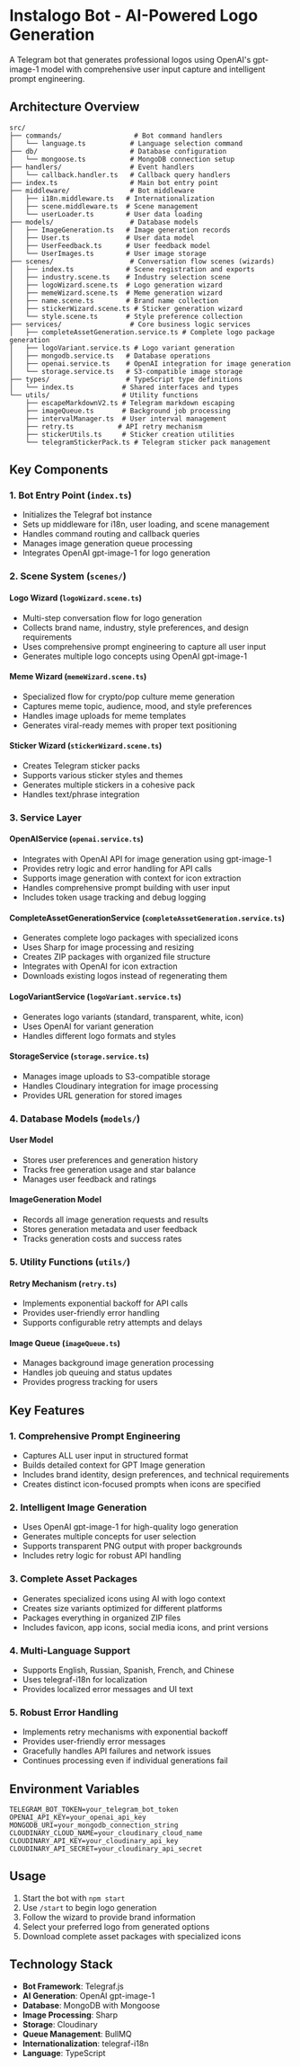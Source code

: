 # Instalogo Bot - AI-Powered Logo Generation

A Telegram bot that generates professional logos using OpenAI's gpt-image-1 model with comprehensive user input capture and intelligent prompt engineering.

## Architecture Overview

```
src/
├── commands/                  # Bot command handlers
│   └── language.ts           # Language selection command
├── db/                       # Database configuration
│   └── mongoose.ts           # MongoDB connection setup
├── handlers/                 # Event handlers
│   └── callback.handler.ts   # Callback query handlers
├── index.ts                  # Main bot entry point
├── middleware/               # Bot middleware
│   ├── i18n.middleware.ts   # Internationalization
│   ├── scene.middleware.ts  # Scene management
│   └── userLoader.ts        # User data loading
├── models/                   # Database models
│   ├── ImageGeneration.ts   # Image generation records
│   ├── User.ts              # User data model
│   ├── UserFeedback.ts      # User feedback model
│   └── UserImages.ts        # User image storage
├── scenes/                   # Conversation flow scenes (wizards)
│   ├── index.ts             # Scene registration and exports
│   ├── industry.scene.ts    # Industry selection scene
│   ├── logoWizard.scene.ts  # Logo generation wizard
│   ├── memeWizard.scene.ts  # Meme generation wizard
│   ├── name.scene.ts        # Brand name collection
│   ├── stickerWizard.scene.ts # Sticker generation wizard
│   └── style.scene.ts       # Style preference collection
├── services/                 # Core business logic services
│   ├── completeAssetGeneration.service.ts # Complete logo package generation
│   ├── logoVariant.service.ts # Logo variant generation
│   ├── mongodb.service.ts   # Database operations
│   ├── openai.service.ts    # OpenAI integration for image generation
│   └── storage.service.ts   # S3-compatible image storage
├── types/                   # TypeScript type definitions
│   └── index.ts            # Shared interfaces and types
└── utils/                  # Utility functions
    ├── escapeMarkdownV2.ts # Telegram markdown escaping
    ├── imageQueue.ts       # Background job processing
    ├── intervalManager.ts  # User interval management
    ├── retry.ts           # API retry mechanism
    ├── stickerUtils.ts     # Sticker creation utilities
    └── telegramStickerPack.ts # Telegram sticker pack management
```

## Key Components

### 1. Bot Entry Point (`index.ts`)

- Initializes the Telegraf bot instance
- Sets up middleware for i18n, user loading, and scene management
- Handles command routing and callback queries
- Manages image generation queue processing
- Integrates OpenAI gpt-image-1 for logo generation

### 2. Scene System (`scenes/`)

#### Logo Wizard (`logoWizard.scene.ts`)
- Multi-step conversation flow for logo generation
- Collects brand name, industry, style preferences, and design requirements
- Uses comprehensive prompt engineering to capture all user input
- Generates multiple logo concepts using OpenAI gpt-image-1

#### Meme Wizard (`memeWizard.scene.ts`)
- Specialized flow for crypto/pop culture meme generation
- Captures meme topic, audience, mood, and style preferences
- Handles image uploads for meme templates
- Generates viral-ready memes with proper text positioning

#### Sticker Wizard (`stickerWizard.scene.ts`)
- Creates Telegram sticker packs
- Supports various sticker styles and themes
- Generates multiple stickers in a cohesive pack
- Handles text/phrase integration

### 3. Service Layer

#### OpenAIService (`openai.service.ts`)
- Integrates with OpenAI API for image generation using gpt-image-1
- Provides retry logic and error handling for API calls
- Supports image generation with context for icon extraction
- Handles comprehensive prompt building with user input
- Includes token usage tracking and debug logging

#### CompleteAssetGenerationService (`completeAssetGeneration.service.ts`)
- Generates complete logo packages with specialized icons
- Uses Sharp for image processing and resizing
- Creates ZIP packages with organized file structure
- Integrates with OpenAI for icon extraction
- Downloads existing logos instead of regenerating them

#### LogoVariantService (`logoVariant.service.ts`)
- Generates logo variants (standard, transparent, white, icon)
- Uses OpenAI for variant generation
- Handles different logo formats and styles

#### StorageService (`storage.service.ts`)
- Manages image uploads to S3-compatible storage
- Handles Cloudinary integration for image processing
- Provides URL generation for stored images

### 4. Database Models (`models/`)

#### User Model
- Stores user preferences and generation history
- Tracks free generation usage and star balance
- Manages user feedback and ratings

#### ImageGeneration Model
- Records all image generation requests and results
- Stores generation metadata and user feedback
- Tracks generation costs and success rates

### 5. Utility Functions (`utils/`)

#### Retry Mechanism (`retry.ts`)
- Implements exponential backoff for API calls
- Provides user-friendly error handling
- Supports configurable retry attempts and delays

#### Image Queue (`imageQueue.ts`)
- Manages background image generation processing
- Handles job queuing and status updates
- Provides progress tracking for users

## Key Features

### 1. Comprehensive Prompt Engineering
- Captures ALL user input in structured format
- Builds detailed context for GPT Image generation
- Includes brand identity, design preferences, and technical requirements
- Creates distinct icon-focused prompts when icons are specified

### 2. Intelligent Image Generation
- Uses OpenAI gpt-image-1 for high-quality logo generation
- Generates multiple concepts for user selection
- Supports transparent PNG output with proper backgrounds
- Includes retry logic for robust API handling

### 3. Complete Asset Packages
- Generates specialized icons using AI with logo context
- Creates size variants optimized for different platforms
- Packages everything in organized ZIP files
- Includes favicon, app icons, social media icons, and print versions

### 4. Multi-Language Support
- Supports English, Russian, Spanish, French, and Chinese
- Uses telegraf-i18n for localization
- Provides localized error messages and UI text

### 5. Robust Error Handling
- Implements retry mechanisms with exponential backoff
- Provides user-friendly error messages
- Gracefully handles API failures and network issues
- Continues processing even if individual generations fail

## Environment Variables

```env
TELEGRAM_BOT_TOKEN=your_telegram_bot_token
OPENAI_API_KEY=your_openai_api_key
MONGODB_URI=your_mongodb_connection_string
CLOUDINARY_CLOUD_NAME=your_cloudinary_cloud_name
CLOUDINARY_API_KEY=your_cloudinary_api_key
CLOUDINARY_API_SECRET=your_cloudinary_api_secret
```

## Usage

1. Start the bot with `npm start`
2. Use `/start` to begin logo generation
3. Follow the wizard to provide brand information
4. Select your preferred logo from generated options
5. Download complete asset packages with specialized icons

## Technology Stack

- **Bot Framework**: Telegraf.js
- **AI Generation**: OpenAI gpt-image-1
- **Database**: MongoDB with Mongoose
- **Image Processing**: Sharp
- **Storage**: Cloudinary
- **Queue Management**: BullMQ
- **Internationalization**: telegraf-i18n
- **Language**: TypeScript